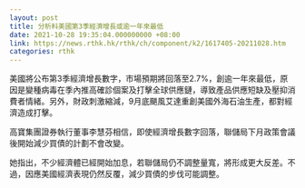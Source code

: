 ```yaml
---
layout: post
title: 分析料美國第3季經濟增長或逾一年來最低
date: 2021-10-28 19:35:04.000000000 +08:00
link: https://news.rthk.hk/rthk/ch/component/k2/1617405-20211028.htm
categories: rthk
---
```


美國將公布第3季經濟增長數字，市場預期將回落至2.7%，創逾一年來最低，原因是變種病毒在季內推高確診個案及打擊全球供應鏈，導致產品供應短缺及壓抑消費者情緒。另外，財政刺激縮減，9月底颶風艾達重創美國外海石油生產，都對經濟造成打擊。

高寶集團證券執行董事李慧芬相信，即使經濟增長數字回落，聯儲局下月政策會議後開始減少買債的計劃不會改變。

她指出，不少經濟體已經開始加息，若聯儲局仍不調整量寬，將形成更大反差。不過，因應美國經濟表現仍然反覆，減少買債的步伐可能調整。
